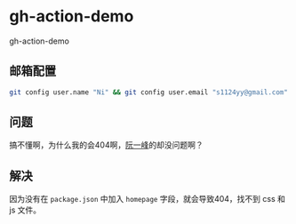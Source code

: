 # gh-action-demo

gh-action-demo

## 邮箱配置

```sh
git config user.name "Ni" && git config user.email "s1124yy@gmail.com" && cat .git/config
```


## 问题

搞不懂啊，为什么我的会404啊，[阮一峰](https://github.com/ruanyf/github-actions-demo)的却没问题啊？


## 解决

因为没有在 `package.json` 中加入 `homepage` 字段，就会导致404，找不到 css 和 js 文件。
